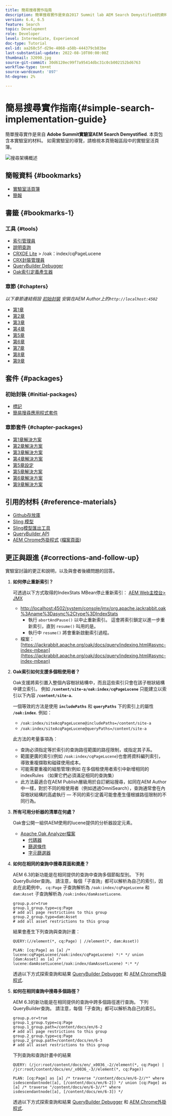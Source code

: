 ```yaml
---
title: 簡易搜尋實作指南
description: 簡單搜尋實作是來自2017 Summit lab AEM Search Demystified的資料。 本頁包含本實驗室的材料。 如需實驗室的導覽，請檢視本頁簡報區段中的實驗室活頁簿。
version: 6.4, 6.5
feature: Search
topic: Development
role: Developer
level: Intermediate, Experienced
doc-type: Tutorial
exl-id: aa268c5f-d29e-4868-a58b-444379cb83be
last-substantial-update: 2022-08-10T00:00:00Z
thumbnail: 32090.jpg
source-git-commit: 30d6120ec99f7a95414dbc31c0cb002152bd6763
workflow-type: tm+mt
source-wordcount: '897'
ht-degree: 2%

---
```


# 簡易搜尋實作指南{#simple-search-implementation-guide}

簡單搜尋實作是來自 **Adobe Summit實驗室AEM Search Demystified**. 本頁包含本實驗室的材料。 如需實驗室的導覽，請檢視本頁簡報區段中的實驗室活頁簿。

![搜尋架構概述](assets/l4080/simple-search-application.png)

## 簡報資料 {#bookmarks}

* [實驗室活頁簿](assets/l4080/l4080-lab-workbook.pdf)
* [簡報](assets/l4080/l4080-presentation.pdf)

## 書籤 {#bookmarks-1}

### 工具 {#tools}

* [索引管理員](http://localhost:4502/libs/granite/operations/content/diagnosis/tool.html/granite_oakindexmanager)
* [說明查詢](http://localhost:4502/libs/granite/operations/content/diagnosis/tool.html/granite_queryperformance)
* [CRXDE Lite](http://localhost:4502/crx/de/index.jsp#/oak%3Aindex/cqPageLucene) > /oak：index/cqPageLucene
* [CRX封裝管理員](http://localhost:4502/crx/packmgr/index.jsp)
* [QueryBuilder Debugger](http://localhost:4502/libs/cq/search/content/querydebug.html？)
* [Oak索引定義產生器](https://oakutils.appspot.com/generate/index)

### 章節 {#chapters}

*以下章節連結假設 [初始封裝](#initialpackages) 安裝在AEM Author上的`http://localhost:4502`*

* [第1章](http://localhost:4502/editor.html/content/summit/l4080/chapter-1.html)
* [第2章](http://localhost:4502/editor.html/content/summit/l4080/chapter-2.html)
* [第3章](http://localhost:4502/editor.html/content/summit/l4080/chapter-3.html)
* [第4章](http://localhost:4502/editor.html/content/summit/l4080/chapter-4.html)
* [第5章](http://localhost:4502/editor.html/content/summit/l4080/chapter-5.html)
* [第6章](http://localhost:4502/editor.html/content/summit/l4080/chapter-6.html)
* [第7章](http://localhost:4502/editor.html/content/summit/l4080/chapter-7.html)
* [第8章](http://localhost:4502/editor.html/content/summit/l4080/chapter-8.html)
* [第9章](http://localhost:4502/editor.html/content/summit/l4080/chapter-9.html)

## 套件 {#packages}

### 初始封裝 {#initial-packages}

* [標記](assets/l4080/summit-tags.zip)
* [簡易搜尋應用程式套件](assets/l4080/simple.ui.apps-0.0.1-snapshot.zip)

### 章節套件 {#chapter-packages}

* [第1章解決方案](assets/l4080/l4080-chapter1.zip)
* [第2章解決方案](assets/l4080/l4080-chapter2.zip)
* [第3章解決方案](assets/l4080/l4080-chapter3.zip)
* [第4章解決方案](assets/l4080/l4080-chapter4.zip)
* [第5章設定](assets/l4080/l4080-chapter5-setup.zip)
* [第5章解決方案](assets/l4080/l4080-chapter5-solution.zip)
* [第6章解決方案](assets/l4080/l4080-chapter6.zip)
* [第9章解決方案](assets/l4080/l4080-chapter9.zip)

## 引用的材料 {#reference-materials}

* [Github存放庫](https://github.com/Adobe-Marketing-Cloud/aem-guides/tree/master/simple-search-guide)
* [Sling 模型](https://sling.apache.org/documentation/bundles/models.html)
* [Sling模型匯出工具](https://sling.apache.org/documentation/bundles/models.html#exporter-framework-since-130)
* [QueryBuilder API](https://experienceleague.adobe.com/docs/)
* [AEM Chrome外掛程式](https://chrome.google.com/webstore/detail/aem-chrome-plug-in/ejdcnikffjleeffpigekhccpepplaode) ([檔案頁面](https://adobe-consulting-services.github.io/acs-aem-tools/aem-chrome-plugin/))

## 更正與跟進 {#corrections-and-follow-up}

實驗室討論的更正和說明，以及與會者後續問題的回答。

1. **如何停止重新索引？**

   可透過以下方式取得的IndexStats MBean停止重新索引： [AEM Web主控台> JMX](http://localhost:4502/system/console/jmx)

   * [http://localhost:4502/system/console/jmx/org.apache.jackrabbit.oak%3Aname%3Dasync%2Ctype%3DIndexStats](http://localhost:4502/system/console/jmx/org.apache.jackrabbit.oak%3Aname%3Dasync%2Ctype%3DIndexStats)
      * 執行 `abortAndPause()` 以中止重新索引。 這會將索引鎖定以進一步重新索引，直到 `resume()` 叫用的是。
      * 執行中 `resume()` 將會重新啟動索引過程。
   * 檔案： [https://jackrabbit.apache.org/oak/docs/query/indexing.html#async-index-mbean](https://jackrabbit.apache.org/oak/docs/query/indexing.html#async-index-mbean)

2. **Oak索引如何支援多個租使用者？**

   Oak支援將索引置入整個內容樹狀結構中，而且這些索引只會在該子樹狀結構中建立索引。 例如 **`/content/site-a/oak:index/cqPageLucene`** 只能建立以索引以下內容 **`/content/site-a`.**

   一個等效的方法是使用 **`includePaths`** 和 **`queryPaths`** 下的索引上的屬性 **`/oak:index`**. 例如：

   * `/oak:index/siteAcqPageLucene@includePaths=/content/site-a`
   * `/oak:index/siteAcqPageLucene@queryPaths=/content/site-a`

   此方法的考量事項為：

   * 查詢必須指定等於索引的查詢路徑範圍的路徑限制，或指定其子系。
   * 範圍更廣的索引(例如 `/oak:index/cqPageLucene`)也會將資料編列索引，導致重複擷取和磁碟使用成本。
   * 可能需要重複的組態管理(例如 在多個租使用者索引中新增相同的indexRules （如果它們必須滿足相同的查詢集）
   * 此方法最適合在AEM Publish層級用於自訂網站搜尋，如同在AEM Author中一樣，對於不同的租使用者（例如透過OmniSearch），查詢通常會在內容樹狀結構的高處執行 — 不同的索引定義可能會產生僅根據路徑限制的不同行為。

3. **所有可用分析器的清單在何處？**

   Oak會公開一組供AEM使用的lucene提供的分析器設定元素。

   * [Apache Oak Analyzer檔案](https://jackrabbit.apache.org/oak/docs/query/lucene.html#analyzers)
      * [代碼器](https://cwiki.apache.org/confluence/display/solr/Tokenizers)
      * [篩選條件](https://cwiki.apache.org/confluence/display/solr/Filter+Descriptions)
      * [字元篩選器](https://cwiki.apache.org/confluence/display/solr/CharFilterFactories)

4. **如何在相同的查詢中搜尋頁面和資產？**

   AEM 6.3的新功能是在相同提供的查詢中查詢多個節點型別。 下列QueryBuilder查詢。 請注意，每個「子查詢」都可以解析為自己的索引，因此在此範例中， `cq:Page` 子查詢解析為 `/oak:index/cqPageLucene` 和 `dam:Asset` 子查詢解析為 `/oak:index/damAssetLucene`.

   ```plain
   group.p.or=true
   group.1_group.type=cq:Page
   # add all page restrictions to this group
   group.2_group.type=dam:Asset
   # add all asset restrictions to this group
   ```

   結果會產生下列查詢與查詢計畫：

   ```plain
   QUERY:(//element(*, cq:Page) | //element(*, dam:Asset))
   
   PLAN: [cq:Page] as [a] /* lucene:cqPageLucene(/oak:index/cqPageLucene) *:* */ union [dam:Asset] as [a] /* lucene:damAssetLucene(/oak:index/damAssetLucene) *:* */
   ```

   透過以下方式探索查詢和結果 [QueryBuilder Debugger](http://localhost:4502/libs/cq/search/content/querydebug.html?_charset_=UTF-8&amp;query=group.p.or%3Dtrue%0D%0Agroup.1_group.type%3Dcq%3APage%0D%0A%23+add+all+page+restrictions+to+this+group%0D%0Agroup.2_group.type%3Ddam%3AAsset%0D%0A%23+add+all+asset+restrictions+to+this+group) 和 [AEM Chrome外掛程式](https://chrome.google.com/webstore/detail/aem-chrome-plug-in/ejdcnikffjleeffpigekhccpepplaode?hl=en-US).

5. **如何在相同查詢中搜尋多個路徑？**

   AEM 6.3的新功能是在相同提供的查詢中跨多個路徑進行查詢。 下列QueryBuilder查詢。 請注意，每個「子查詢」都可以解析為自己的索引。

   ```plain
   group.p.or=true
   group.1_group.type=cq:Page
   group.1_group.path=/content/docs/en/6-2
   # add all page restrictions to this group
   group.2_group.type=cq:Page
   group.2_group.path=/content/docs/en/6-3
   # add all asset restrictions to this group
   ```

   下列查詢和查詢計畫中的結果

   ```plain
   QUERY: (/jcr:root/content/docs/en/_x0036_-2//element(*, cq:Page) | /jcr:root/content/docs/en/_x0036_-3//element(*, cq:Page))
   
   PLAN: [cq:Page] as [a] /* traverse "/content/docs/en/6-2//*" where isdescendantnode([a], [/content/docs/en/6-2]) */ union [cq:Page] as [a] /* traverse "/content/docs/en/6-3//*" where isdescendantnode([a], [/content/docs/en/6-3]) */
   ```

   透過以下方式探索查詢和結果 [QueryBuilder Debugger](http://localhost:4502/libs/cq/search/content/querydebug.html?_charset_=UTF-8&amp;query=group.p.or%3Dtrue%0D%0Agroup.1_group.type%3Dcq%3APage%0D%0Agroup.1_group.path%3D%2Fcontent%2Fdocs%2Fen%2F6-2%0D%0A%23+add+all+page+restrictions+to+this+group%0D%0Agroup.2_group.type%3Dcq%3APage%0D%0Agroup.2_group.path%3D%2Fcontent%2Fdocs%2Fen%2F6-3%0D%0A%23+add+all+asset+restrictions+to+this+group) 和 [AEM Chrome外掛程式](https://chrome.google.com/webstore/detail/aem-chrome-plug-in/ejdcnikffjleeffpigekhccpepplaode?hl=en-US).
